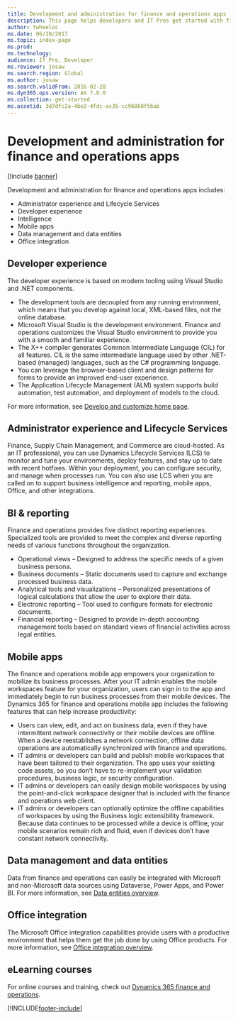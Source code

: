 ```yaml
---
title: Development and administration for finance and operations apps
description: This page helps developers and IT Pros get started with finance and operations.
author: twheeloc
ms.date: 06/20/2017
ms.topic: index-page
ms.prod: 
ms.technology: 
audience: IT Pro, Developer
ms.reviewer: josaw
ms.search.region: Global
ms.author: josaw
ms.search.validFrom: 2016-02-28
ms.dyn365.ops.version: AX 7.0.0
ms.collection: get-started
ms.assetid: 3d7dfc2a-4be2-4fdc-ac35-cc96868f56ab
---
```


# Development and administration for finance and operations apps

[!include [banner](includes/banner.md)]



Development and administration for finance and operations apps includes:

- Administrator experience and Lifecycle Services
- Developer experience
- Intelligence
- Mobile apps
- Data management and data entities 
- Office integration

## Developer experience
The developer experience is based on modern tooling using Visual Studio and .NET components.
-	The development tools are decoupled from any running environment, which means that you develop against local, XML-based files, not the online database.
-	Microsoft Visual Studio is the development environment. Finance and operations customizes the Visual Studio environment to provide you with a smooth and familiar experience.
-	The X++ compiler generates Common Intermediate Language (CIL) for all features. CIL is the same intermediate language used by other .NET-based (managed) languages, such as the C# programming language.
-	You can leverage the browser-based client and design patterns for forms to provide an improved end-user experience.
-	The Application Lifecycle Management (ALM) system supports build automation, test automation, and deployment of models to the cloud.

For more information, see [Develop and customize home page](dev-tools/developer-home-page.md).

## Administrator experience and Lifecycle Services
Finance, Supply Chain Management, and Commerce are cloud-hosted. As an IT professional, you can use Dynamics Lifecycle Services (LCS) to monitor and tune your environments, deploy features, and stay up to date with recent hotfixes. Within your deployment, you can configure security, and manage when processes run. You can also use LCS when you are called on to support business intelligence and reporting, mobile apps, Office, and other integrations. 

## BI & reporting
Finance and operations provides five distinct reporting experiences. Specialized tools are provided to meet the complex and diverse reporting needs of various functions throughout the organization.
- Operational views – Designed to address the specific needs of a given business persona.
- Business documents – Static documents used to capture and exchange processed business data.
- Analytical tools and visualizations – Personalized presentations of logical calculations that allow the user to explore their data.
- Electronic reporting – Tool used to configure formats for electronic documents.
- Financial reporting – Designed to provide in-depth accounting management tools based on standard views of financial activities across legal entities.

## Mobile apps
The finance and operations mobile app empowers your organization to mobilize its business processes. After your IT admin enables the mobile workspaces feature for your organization, users can sign in to the app and immediately begin to run business processes from their mobile devices. The Dynamics 365 for finance and operations mobile app includes the following features that can help increase productivity:
+ Users can view, edit, and act on business data, even if they have intermittent network connectivity or their mobile devices are offline. When a device reestablishes a network connection, offline data operations are automatically synchronized with finance and operations. 
+ IT admins or developers can build and publish mobile workspaces that have been tailored to their organization. The app uses your existing code assets, so you don’t have to re-implement your validation procedures, business logic, or security configuration. 
+ IT admins or developers can easily design mobile workspaces by using the point-and-click workspace designer that is included with the finance and operations web client. 
+ IT admins or developers can optionally optimize the offline capabilities of workspaces by using the Business logic extensibility framework. Because data continues to be processed while a device is offline, your mobile scenarios remain rich and fluid, even if devices don’t have constant network connectivity. 

## Data management and data entities
Data from finance and operations can easily be integrated with Microsoft and non-Microsoft data sources using Dataverse, Power Apps, and Power BI. For more information, see [Data entities overview](data-entities/data-entities.md).

## Office integration
The Microsoft Office integration capabilities provide users with a productive environment that helps them get the job done by using Office products. For more information, see [Office integration overview](office-integration/office-integration.md).

## eLearning courses
For online courses and training, check out [Dynamics 365 finance and operations](/training/browse/?expanded=dynamics-365&products=dynamics-finance&roles=administrator%2cdeveloper).

[!INCLUDE[footer-include](../../includes/footer-banner.md)]
